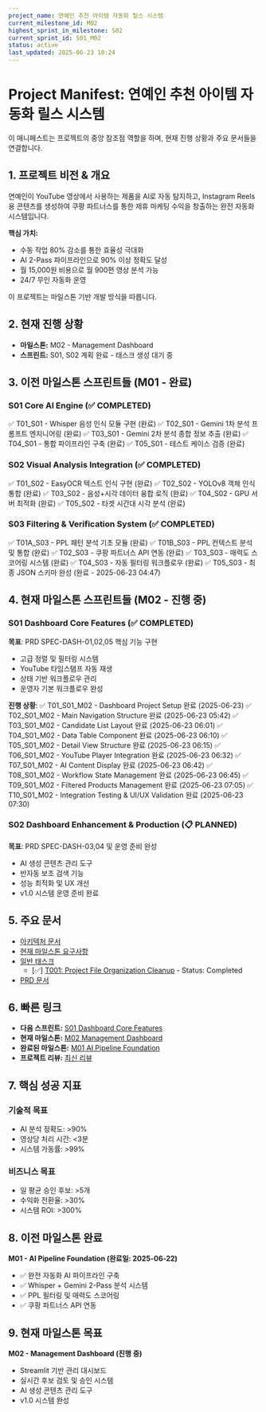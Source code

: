 ```yaml
---
project_name: 연예인 추천 아이템 자동화 릴스 시스템
current_milestone_id: M02
highest_sprint_in_milestone: S02
current_sprint_id: S01_M02
status: active
last_updated: 2025-06-23 10:24
---
```


# Project Manifest: 연예인 추천 아이템 자동화 릴스 시스템

이 매니페스트는 프로젝트의 중앙 참조점 역할을 하며, 현재 진행 상황과 주요 문서들을 연결합니다.

## 1. 프로젝트 비전 & 개요

연예인이 YouTube 영상에서 사용하는 제품을 AI로 자동 탐지하고, Instagram Reels용 콘텐츠를 생성하여 쿠팡 파트너스를 통한 제휴 마케팅 수익을 창출하는 완전 자동화 시스템입니다.

**핵심 가치:**
- 수동 작업 80% 감소를 통한 효율성 극대화
- AI 2-Pass 파이프라인으로 90% 이상 정확도 달성
- 월 15,000원 비용으로 월 900편 영상 분석 가능
- 24/7 무인 자동화 운영

이 프로젝트는 마일스톤 기반 개발 방식을 따릅니다.

## 2. 현재 진행 상황

- **마일스톤:** M02 - Management Dashboard
- **스프린트:** S01, S02 계획 완료 - 태스크 생성 대기 중

## 3. 이전 마일스톤 스프린트들 (M01 - 완료)

### S01 Core AI Engine (✅ COMPLETED)

✅ T01_S01 - Whisper 음성 인식 모듈 구현 (완료)
✅ T02_S01 - Gemini 1차 분석 프롬프트 엔지니어링 (완료)
✅ T03_S01 - Gemini 2차 분석 종합 정보 추출 (완료)
✅ T04_S01 - 통합 파이프라인 구축 (완료)
✅ T05_S01 - 테스트 케이스 검증 (완료)

### S02 Visual Analysis Integration (✅ COMPLETED)

✅ T01_S02 - EasyOCR 텍스트 인식 구현 (완료)
✅ T02_S02 - YOLOv8 객체 인식 통합 (완료)
✅ T03_S02 - 음성+시각 데이터 융합 로직 (완료)
✅ T04_S02 - GPU 서버 최적화 (완료)
✅ T05_S02 - 타겟 시간대 시각 분석 (완료)

### S03 Filtering & Verification System (✅ COMPLETED)

✅ T01A_S03 - PPL 패턴 분석 기초 모듈 (완료)
✅ T01B_S03 - PPL 컨텍스트 분석 및 통합 (완료)
✅ T02_S03 - 쿠팡 파트너스 API 연동 (완료)
✅ T03_S03 - 매력도 스코어링 시스템 (완료)
✅ T04_S03 - 자동 필터링 워크플로우 (완료)
✅ T05_S03 - 최종 JSON 스키마 완성 (완료 - 2025-06-23 04:47)

## 4. 현재 마일스톤 스프린트들 (M02 - 진행 중)

### S01 Dashboard Core Features (✅ COMPLETED)
**목표**: PRD SPEC-DASH-01,02,05 핵심 기능 구현
- 고급 정렬 및 필터링 시스템
- YouTube 타임스탬프 자동 재생  
- 상태 기반 워크플로우 관리
- 운영자 기본 워크플로우 완성

**진행 상황**: 
✅ T01_S01_M02 - Dashboard Project Setup 완료 (2025-06-23)
✅ T02_S01_M02 - Main Navigation Structure 완료 (2025-06-23 05:42)
✅ T03_S01_M02 - Candidate List Layout 완료 (2025-06-23 06:01)
✅ T04_S01_M02 - Data Table Component 완료 (2025-06-23 06:10)
✅ T05_S01_M02 - Detail View Structure 완료 (2025-06-23 06:15)
✅ T06_S01_M02 - YouTube Player Integration 완료 (2025-06-23 06:32)
✅ T07_S01_M02 - AI Content Display 완료 (2025-06-23 06:42)
✅ T08_S01_M02 - Workflow State Management 완료 (2025-06-23 06:45)
✅ T09_S01_M02 - Filtered Products Management 완료 (2025-06-23 07:05)
✅ T10_S01_M02 - Integration Testing & UI/UX Validation 완료 (2025-06-23 07:30)

### S02 Dashboard Enhancement & Production (📋 PLANNED)  
**목표**: PRD SPEC-DASH-03,04 및 운영 준비 완성
- AI 생성 콘텐츠 관리 도구
- 반자동 보조 검색 기능
- 성능 최적화 및 UX 개선
- v1.0 시스템 운영 준비 완료

## 5. 주요 문서

- [아키텍처 문서](./01_PROJECT_DOCS/ARCHITECTURE.md)
- [현재 마일스톤 요구사항](./02_REQUIREMENTS/M02_Management_Dashboard/)
- [일반 태스크](./04_GENERAL_TASKS/)
  - [✅] [T001: Project File Organization Cleanup](./04_GENERAL_TASKS/TX001_Project_File_Organization_Cleanup.md) - Status: Completed
- [PRD 문서](../prd.md)

## 6. 빠른 링크

- **다음 스프린트:** [S01 Dashboard Core Features](./03_SPRINTS/S01_M02_Dashboard_Core_Features/)
- **현재 마일스톤:** [M02 Management Dashboard](./02_REQUIREMENTS/M02_Management_Dashboard/)
- **완료된 마일스톤:** [M01 AI Pipeline Foundation](./01_MILESTONES/M01_Core_System_Foundation.md)
- **프로젝트 리뷰:** [최신 리뷰](./10_STATE_OF_PROJECT/)

## 7. 핵심 성공 지표

### 기술적 목표
- AI 분석 정확도: >90%
- 영상당 처리 시간: <3분
- 시스템 가동률: >99%

### 비즈니스 목표  
- 일 평균 승인 후보: >5개
- 수익화 전환율: >30%
- 시스템 ROI: >300%

## 8. 이전 마일스톤 완료

**M01 - AI Pipeline Foundation (완료일: 2025-06-22)**
- ✅ 완전 자동화 AI 파이프라인 구축
- ✅ Whisper + Gemini 2-Pass 분석 시스템
- ✅ PPL 필터링 및 매력도 스코어링
- ✅ 쿠팡 파트너스 API 연동

## 9. 현재 마일스톤 목표

**M02 - Management Dashboard (진행 중)**
- Streamlit 기반 관리 대시보드
- 실시간 후보 검토 및 승인 시스템  
- AI 생성 콘텐츠 관리 도구
- v1.0 시스템 완성
